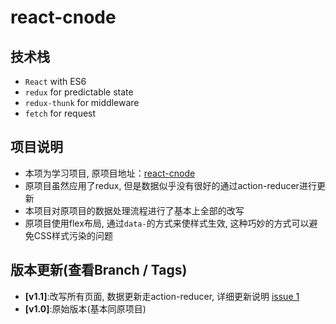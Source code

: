 # react-cnode


## 技术栈
- `React` with ES6
- `redux` for predictable state
- `redux-thunk` for middleware
- `fetch` for request

## 项目说明
- 本项为学习项目, 原项目地址：[react-cnode](https://github.com/lzxb/react-cnode)
- 原项目虽然应用了redux, 但是数据似乎没有很好的通过action-reducer进行更新
- 本项目对原项目的数据处理流程进行了基本上全部的改写
- 原项目使用flex布局, 通过`data-`的方式来使样式生效, 这种巧妙的方式可以避免CSS样式污染的问题

## 版本更新(查看Branch / Tags)
- **[v1.1]**:改写所有页面, 数据更新走action-reducer, 详细更新说明 [issue 1](https://github.com/ckinmind/react-cnode/issues/1)
- **[v1.0]**:原始版本(基本同原项目)